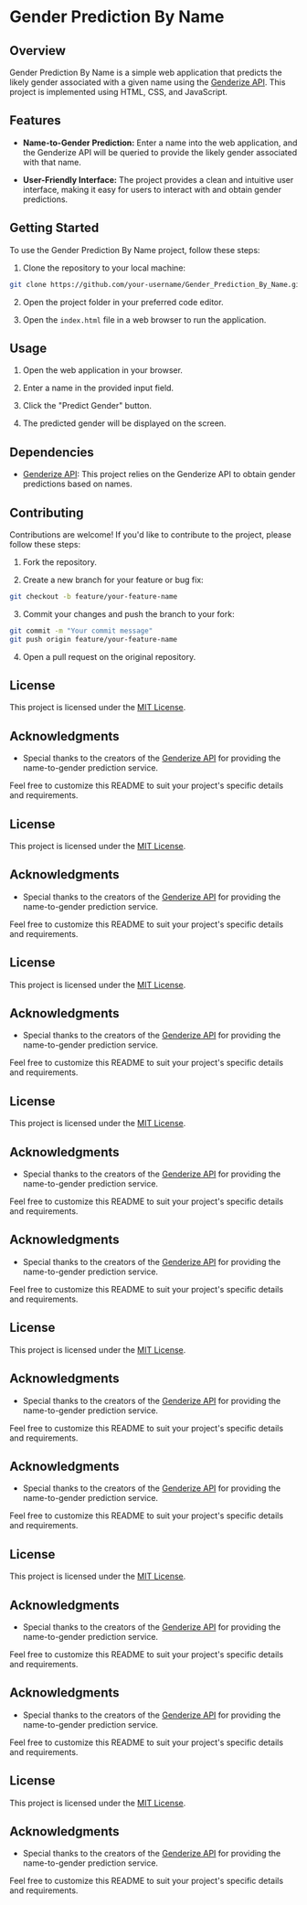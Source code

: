# Gender Prediction By Name



## Overview

Gender Prediction By Name is a simple web application that predicts the likely gender associated with a given name using the [Genderize API](https://api.genderize.io/?name=${name}). This project is implemented using HTML, CSS, and JavaScript.

## Features

- **Name-to-Gender Prediction:** Enter a name into the web application, and the Genderize API will be queried to provide the likely gender associated with that name.

- **User-Friendly Interface:** The project provides a clean and intuitive user interface, making it easy for users to interact with and obtain gender predictions.

## Getting Started

To use the Gender Prediction By Name project, follow these steps:

1. Clone the repository to your local machine:

```bash
git clone https://github.com/your-username/Gender_Prediction_By_Name.git
```

2. Open the project folder in your preferred code editor.

3. Open the `index.html` file in a web browser to run the application.

## Usage

1. Open the web application in your browser.

2. Enter a name in the provided input field.

3. Click the "Predict Gender" button.

4. The predicted gender will be displayed on the screen.

## Dependencies

- [Genderize API](https://api.genderize.io/?name=${name}): This project relies on the Genderize API to obtain gender predictions based on names.

## Contributing

Contributions are welcome! If you'd like to contribute to the project, please follow these steps:

1. Fork the repository.

2. Create a new branch for your feature or bug fix:

```bash
git checkout -b feature/your-feature-name
```

3. Commit your changes and push the branch to your fork:

```bash
git commit -m "Your commit message"
git push origin feature/your-feature-name
```

4. Open a pull request on the original repository.

## License

This project is licensed under the [MIT License](LICENSE).

## Acknowledgments

- Special thanks to the creators of the [Genderize API](https://api.genderize.io/?name=${name}) for providing the name-to-gender prediction service.

Feel free to customize this README to suit your project's specific details and requirements.

## License

This project is licensed under the [MIT License](LICENSE).

## Acknowledgments

- Special thanks to the creators of the [Genderize API](https://api.genderize.io/?name=${name}) for providing the name-to-gender prediction service.

Feel free to customize this README to suit your project's specific details and requirements.



## License

This project is licensed under the [MIT License](LICENSE).

## Acknowledgments

- Special thanks to the creators of the [Genderize API](https://api.genderize.io/?name=${name}) for providing the name-to-gender prediction service.

Feel free to customize this README to suit your project's specific details and requirements.

## License

This project is licensed under the [MIT License](LICENSE).

## Acknowledgments

- Special thanks to the creators of the [Genderize API](https://api.genderize.io/?name=${name}) for providing the name-to-gender prediction service.

Feel free to customize this README to suit your project's specific details and requirements.

## Acknowledgments

- Special thanks to the creators of the [Genderize API](https://api.genderize.io/?name=${name}) for providing the name-to-gender prediction service.

Feel free to customize this README to suit your project's specific details and requirements.

## License

This project is licensed under the [MIT License](LICENSE).

## Acknowledgments

- Special thanks to the creators of the [Genderize API](https://api.genderize.io/?name=${name}) for providing the name-to-gender prediction service.

Feel free to customize this README to suit your project's specific details and requirements.

## Acknowledgments

- Special thanks to the creators of the [Genderize API](https://api.genderize.io/?name=${name}) for providing the name-to-gender prediction service.

Feel free to customize this README to suit your project's specific details and requirements.

## License

This project is licensed under the [MIT License](LICENSE).

## Acknowledgments

- Special thanks to the creators of the [Genderize API](https://api.genderize.io/?name=${name}) for providing the name-to-gender prediction service.

Feel free to customize this README to suit your project's specific details and requirements.

## Acknowledgments

- Special thanks to the creators of the [Genderize API](https://api.genderize.io/?name=${name}) for providing the name-to-gender prediction service.

Feel free to customize this README to suit your project's specific details and requirements.

## License

This project is licensed under the [MIT License](LICENSE).

## Acknowledgments

- Special thanks to the creators of the [Genderize API](https://api.genderize.io/?name=${name}) for providing the name-to-gender prediction service.

Feel free to customize this README to suit your project's specific details and requirements.









